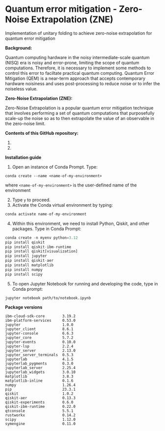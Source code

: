 # Quantum error mitigation - Zero-Noise Extrapolation (ZNE)
Implementation of unitary folding to achieve zero-noise extrapolation for quantum error mitigation

**Background:**

Quantum computing hardware in the noisy intermediate-scale quantum (NISQ) era is noisy and error-prone, limiting the scope of quantum computations. Therefore, it is necessary to implement some methods to control this error to faciltate practical quantum computing. Quantum Error Mitigation (QEM) is a near-term approach that accepts contemporary hardware noisiness and uses post-processing to reduce noise or to infer the noiseless value.

**Zero-Noise Extrapolation (ZNE):**

Zero-Noise Extrapolation is a popular quantum error mitigation technique that involves performing a set of quantum computations that purposefully scale-up the noise so as to then extrapolate the value of an observable in the zero-noise limit. 

**Contents of this GitHub repository:**

1. 
2. 

**Installation guide**

1. Open an instance of Conda Prompt. Type:
```
conda create --name <name-of-my-environment>
```
where ```<name-of-my-environment>``` is the user-defined name of the environment

2. Type ```y``` to proceed.
3. Activate the Conda virtual environment by typing:
```python
conda activate name-of-my-environment
```
4. Within this environment, we need to install Python, Qiskit, and other packages. Type in Conda Prompt:
```python
conda create -n myenv python=3.12
pip install qiskit
pip install qiskit-ibm-runtime
pip install qiskit[visualization]
pip install jupyter
pip install qiskit-aer
pip install matplotlib
pip install numpy
pip install scipy
```
5. To open Jupyter Notebook for running and developing the code, type in Conda prompt:
```conda
jupyter notebook path/to/notebook.ipynb
```

**Package versions**

```
ibm-cloud-sdk-core        3.19.2
ibm-platform-services     0.53.0
jupyter                   1.0.0
jupyter_client            8.6.1
jupyter-console           6.6.3
jupyter_core              5.7.2
jupyter-events            0.10.0
jupyter-lsp               2.2.4
jupyter_server            2.13.0
jupyter_server_terminals  0.5.3
jupyterlab                4.1.5
jupyterlab_pygments       0.3.0
jupyterlab_server         2.25.4
jupyterlab_widgets        3.0.10
matplotlib                3.8.3
matplotlib-inline         0.1.6
numpy                     1.26.4
pip                       23.3.1
qiskit                    1.0.2
qiskit-aer                0.13.3
qiskit-experiments        0.6.0
qiskit-ibm-runtime        0.22.0
qtconsole                 5.5.1
rustworkx                 0.14.2
scipy                     1.12.0
symengine                 0.11.0
```
